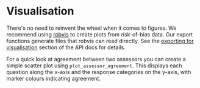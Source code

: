 # Visualisation

There's no need to reinvent the wheel when it comes to figures. We recommend using [robvis](https://mcguinlu.shinyapps.io/robvis/) to create plots from risk-of-bias data. Our export functions generate files that robvis can read directly. See the [exporting for visualisation](api.md#exporting-for-visualization) section of the API docs for details.

For a quick look at agreement between two assessors you can create a simple scatter plot using `plot_assessor_agreement`. This displays each question along the x-axis and the response categories on the y-axis, with marker colours indicating agreement.
